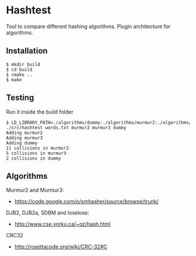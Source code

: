 # Hashtest

Tool to compare different hashing algorithms. Plugin architecture for algorithms.


## Installation


    $ mkdir build
    $ cd build
    $ cmake ..
    $ make


## Testing

Run it inside the build folder

    $ LD_LIBRARY_PATH=./algorithms/dummy:./algorithms/murmur2:./algorithms/murmur3 ./src/hashtest words.txt murmur2 murmur3 dummy
    Adding murmur2
    Adding murmur3
    Adding dummy
    11 collisions in murmur2
    5 collisions in murmur3
    2 collisions in dummy


## Algorithms

Murmur2 and Murmur3:
* https://code.google.com/p/smhasher/source/browse/trunk/

DJB2, DJB2a, SDBM and loselose:
* http://www.cse.yorku.ca/~oz/hash.html

CRC32
* http://rosettacode.org/wiki/CRC-32#C
